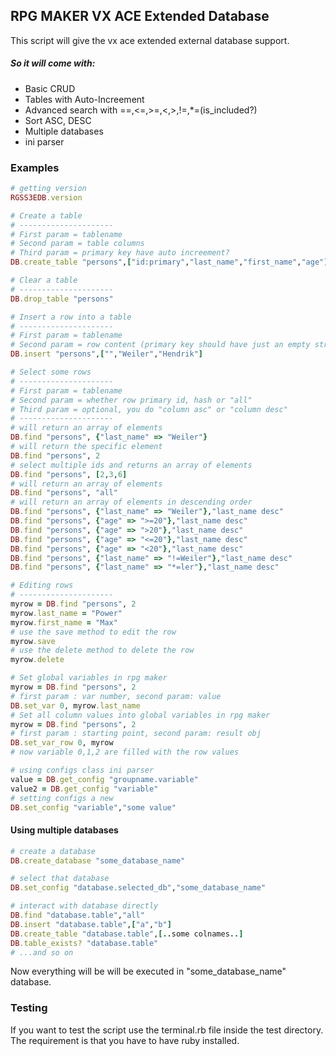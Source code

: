 ## RPG MAKER VX ACE Extended Database

This script will give the vx ace extended external database support.

##### So it will come with:
* Basic CRUD
* Tables with Auto-Increement
* Advanced search with ==,<=,>=,<,>,!=,*=(is_included?)
* Sort ASC, DESC
* Multiple databases
* ini parser

### Examples

```ruby
# getting version
RGSS3EDB.version

# Create a table
# ---------------------
# First param = tablename
# Second param = table columns
# Third param = primary key have auto increement?
DB.create_table "persons",["id:primary","last_name","first_name","age"],true

# Clear a table
# ---------------------
DB.drop_table "persons"

# Insert a row into a table
# ---------------------
# First param = tablename
# Second param = row content (primary key should have just an empty string)
DB.insert "persons",["","Weiler","Hendrik"]

# Select some rows
# ---------------------
# First param = tablename
# Second param = whether row primary id, hash or "all"
# Third param = optional, you do "column asc" or "column desc" 
# ---------------------
# will return an array of elements
DB.find "persons", {"last_name" => "Weiler"}
# will return the specific element
DB.find "persons", 2
# select multiple ids and returns an array of elements
DB.find "persons", [2,3,6]
# will return an array of elements
DB.find "persons", "all"
# will return an array of elements in descending order
DB.find "persons", {"last_name" => "Weiler"},"last_name desc"
DB.find "persons", {"age" => ">=20"},"last_name desc"
DB.find "persons", {"age" => ">20"},"last_name desc"
DB.find "persons", {"age" => "<=20"},"last_name desc"
DB.find "persons", {"age" => "<20"},"last_name desc"
DB.find "persons", {"last_name" => "!=Weiler"},"last_name desc"
DB.find "persons", {"last_name" => "*=ler"},"last_name desc"

# Editing rows
# ---------------------
myrow = DB.find "persons", 2
myrow.last_name = "Power"
myrow.first_name = "Max"
# use the save method to edit the row
myrow.save
# use the delete method to delete the row
myrow.delete

# Set global variables in rpg maker
myrow = DB.find "persons", 2
# first param : var number, second param: value
DB.set_var 0, myrow.last_name
# Set all column values into global variables in rpg maker
myrow = DB.find "persons", 2
# first param : starting point, second param: result obj
DB.set_var_row 0, myrow
# now variable 0,1,2 are filled with the row values

# using configs class ini parser 
value = DB.get_config "groupname.variable"
value2 = DB.get_config "variable"
# setting configs a new
DB.set_config "variable","some value"
```

#### Using multiple databases
```ruby
# create a database
DB.create_database "some_database_name"

# select that database
DB.set_config "database.selected_db","some_database_name"

# interact with database directly
DB.find "database.table","all"
DB.insert "database.table",["a","b"]
DB.create_table "database.table",[..some colnames..]
DB.table_exists? "database.table"
# ...and so on
```

Now everything will be will be executed in "some_database_name" database.

### Testing

If you want to test the script use the terminal.rb file inside the test directory.
The requirement is that you have to have ruby installed.